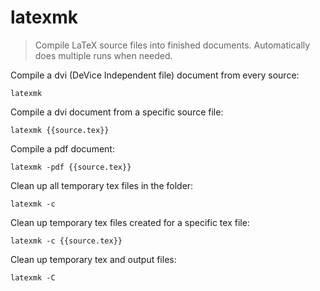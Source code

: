 latexmk
=======

> Compile LaTeX source files into finished documents.
> Automatically does multiple runs when needed.

Compile a dvi (DeVice Independent file) document from every source:

    latexmk

Compile a dvi document from a specific source file:

    latexmk {{source.tex}}

Compile a pdf document:

    latexmk -pdf {{source.tex}}

Clean up all temporary tex files in the folder:

    latexmk -c

Clean up temporary tex files created for a specific tex file:

    latexmk -c {{source.tex}}

Clean up temporary tex and output files:

    latexmk -C
